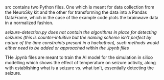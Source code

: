 src contains two Python files. One which is meant for data collection from the NeuroSky kit and the other for transforming the data into a Pandas DataFrame, which in the case of the example code plots the brainwave data in a normalized fashion.

*seizure-detection.py does not contain the algorithms in place for detecting seizures (this is counter-intuitive but the naming scheme isn't perfect by nature of the time constraints present in a hackathon), such methods would either need to be added or approached within the .ipynb files*  


THe .ipynb files are meant to train the AI model for the simulation in silico modelling which shows the effect of temperature on seizure activity, along with establishing what is a seizure vs. what isn't, essentially detecting the seizure.
